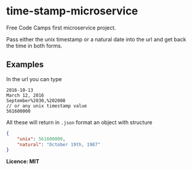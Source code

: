 # time-stamp-microservice

Free Code Camps first microservice project. 

Pass either the unix timestamp or a natural date into the url and get back the time in both forms.

## Examples 

In the url you can type

```
2016-10-13
March 12, 2016
September%2030,%202008
// or any unix timestamp value
561600000
```

All these will return in `.json` format an object with structure

```json
{
    "unix": 561600000,
    "natural": "October 19th, 1987"
}
```

**Licence: MIT**
